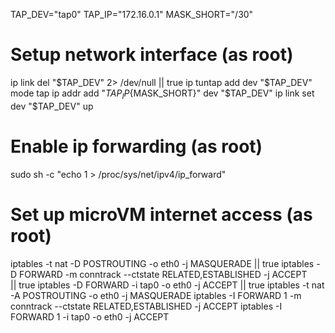 TAP_DEV="tap0"
TAP_IP="172.16.0.1"
MASK_SHORT="/30"

# Setup network interface (as root)
ip link del "$TAP_DEV" 2> /dev/null || true
ip tuntap add dev "$TAP_DEV" mode tap
ip addr add "${TAP_IP}${MASK_SHORT}" dev "$TAP_DEV"
ip link set dev "$TAP_DEV" up

# Enable ip forwarding (as root)
sudo sh -c "echo 1 > /proc/sys/net/ipv4/ip_forward"

# Set up microVM internet access (as root)
iptables -t nat -D POSTROUTING -o eth0 -j MASQUERADE || true
iptables -D FORWARD -m conntrack --ctstate RELATED,ESTABLISHED -j ACCEPT \
    || true
iptables -D FORWARD -i tap0 -o eth0 -j ACCEPT || true
iptables -t nat -A POSTROUTING -o eth0 -j MASQUERADE
iptables -I FORWARD 1 -m conntrack --ctstate RELATED,ESTABLISHED -j ACCEPT
iptables -I FORWARD 1 -i tap0 -o eth0 -j ACCEPT
